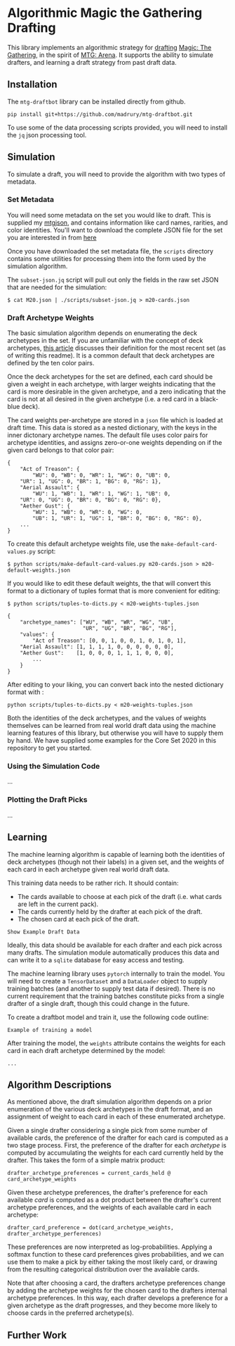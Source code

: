 # Algorithmic Magic the Gathering Drafting

This library implements an algorithmic strategy for [drafting](https://mtg.gamepedia.com/Booster_Draft) [Magic: The Gathering](https://en.wikipedia.org/wiki/Magic:_The_Gathering), in the spirit of [MTG: Arena](https://en.wikipedia.org/wiki/Magic:_The_Gathering_Arena). It supports the ability to simulate drafters, and learning a draft strategy from past draft data.

## Installation

The `mtg-draftbot` library can be installed directly from github.

```
pip install git+https://github.com/madrury/mtg-draftbot.git
```

To use some of the data processing scripts provided, you will need to install the `jq` json processing tool.

## Simulation

To simulate a draft, you will need to provide the algorithm with two types of metadata.

### Set Metadata

You will need some metadata on the set you would like to draft. This is supplied my [mtgjson](https://mtgjson.com/), and contains information like card names, rarities, and color identities. You'll want to download the complete JSON file for the set you are interested in from [here](https://mtgjson.com/downloads/sets/)

Once you have downloaded the set metadata file, the `scripts` directory contains some utilities for processing them into the form used by the simulation algorithm.

The `subset-json.jq` script will pull out only the fields in the raw set JSON that are needed for the simulation:

```
$ cat M20.json | ./scripts/subset-json.jq > m20-cards.json
```

### Draft Archetype Weights

The basic simulation algorithm depends on enumerating the deck archetypes in the set. If you are unfamiliar with the concept of deck archetypes, [this article](https://www.channelfireball.com/articles/ranking-the-archetypes-of-core-set-2020-draft/) discusses their definition for the most recent set (as of writing this readme).  It is a common default that deck archetypes are defined by the ten color pairs. 

Once the deck archetypes for the set are defined, each card should be given a weight in each archetype, with larger weights indicating that the card is more desirable in the given archetype, and a zero indicating that the card is not at all desired in the given archetype (i.e. a red card in a black-blue deck).

The card weights per-archetype are stored in a `json` file which is loaded at draft time. This data is stored as a nested dictionary, with the keys in the inner dictonary archetype names. The default file uses color pairs for archetype identities, and assigns zero-or-one weights depending on if the given card belongs to that color pair:

```
{
    "Act of Treason": {
        "WU": 0, "WB": 0, "WR": 1, "WG": 0, "UB": 0,
	"UR": 1, "UG": 0, "BR": 1, "BG": 0, "RG": 1},
    "Aerial Assault": {
        "WU": 1, "WB": 1, "WR": 1, "WG": 1, "UB": 0,
	"UR": 0, "UG": 0, "BR": 0, "BG": 0, "RG": 0},
    "Aether Gust": {
        "WU": 1, "WB": 0, "WR": 0, "WG": 0,
        "UB": 1, "UR": 1, "UG": 1, "BR": 0, "BG": 0, "RG": 0},
    ...
}
```

To create this default archetype weights file, use the `make-default-card-values.py` script:

```
$ python scripts/make-default-card-values.py m20-cards.json > m20-default-weights.json
```

If you would like to edit these default weights,  the  that will convert this format to a dictionary of tuples format that is more convenient for editing:


```
$ python scripts/tuples-to-dicts.py < m20-weights-tuples.json

{
    "archetype_names": ["WU", "WB", "WR", "WG", "UB",
                        "UR", "UG", "BR", "BG", "RG"],
    "values": {
        "Act of Treason": [0, 0, 1, 0, 0, 1, 0, 1, 0, 1],
	"Aerial Assault": [1, 1, 1, 1, 0, 0, 0, 0, 0, 0], 
	"Aether Gust":    [1, 0, 0, 0, 1, 1, 1, 0, 0, 0], 
        ...
    }
}
```

After editing to your liking, you can convert back into the nested dictionary format with :

```
python scripts/tuples-to-dicts.py < m20-weights-tuples.json
```

Both the identities of the deck archetypes, and the values of weights themselves can be learned from real world draft data using the machine learning features of this library, but otherwise you will have to supply them by hand.  We have supplied some examples for the Core Set 2020 in this repository to get you started.

### Using the Simulation Code

...


### Plotting the Draft Picks

...

## Learning

The machine learning algorithm is capable of learning both the identities of deck archetypes (though not their labels) in a given set, and the weights of each card in each archetype given real world draft data.

This training data needs to be rather rich. It should contain:

  - The cards available to choose at each pick of the draft (i.e. what cards are left in the current pack).
  - The cards currently held by the drafter at each pick of the draft.
  - The chosen card at each pick of the draft.

```
Show Example Draft Data
```

Ideally, this data should be available for each drafter and each pick across many drafts. The simulation module automatically produces this data and can write it to a `sqlite` database for easy access and testing.

The machine learning library uses `pytorch` internally to train the model. You will need to create a `TensorDataset` and a `DataLoader` object to supply training batches (and another to supply test data if desired). There is no current requirement that the training batches constitute picks from a single drafter of a single draft, though this could change in the future.

To create a draftbot model and train it, use the following code outline:

```
Example of training a model
```

After training the model, the `weights` attribute contains the weights for each card in each draft archetype determined by the model:

```
...
```

## Algorithm Descriptions

As mentioned above, the draft simulation algorithm depends on a prior enumeration of the various deck archetypes in the draft format, and an assignment of weight to each card in each of these enumerated archetype. 

Given a single drafter considering a single pick from some number of available cards, the preference of the drafter for each card is computed as a two stage process. First, the preference of the drafter for each *archetype* is computed by accumulating the weights for each card currently held by the drafter. This takes the form of a simple matrix product:

```
drafter_archetype_preferences = current_cards_held @ card_archetype_weights
```

Given these archetype preferences, the drafter's preference for each available *card* is computed as a dot product between the drafter's current archetype preferences, and the weights of each available card in each archetype:

```
drafter_card_preference = dot(card_archetype_weights, drafter_archetype_perferences)
```

These preferences are now interpreted as log-probabilities. Applying a softmax function to these card preferences gives probabilities, and we can use them to make a pick by either taking the most likely card, or drawing from the resulting categorical distribution over the available cards.

Note that after choosing a card, the drafters archetype preferences change by adding the archetype weights for the chosen card to the drafters internal archetype preferences. In this way, each drafter develops a preference for a given archetype as the draft progresses, and they become more likely to choose cards in the preferred archetype(s).

## Further Work
